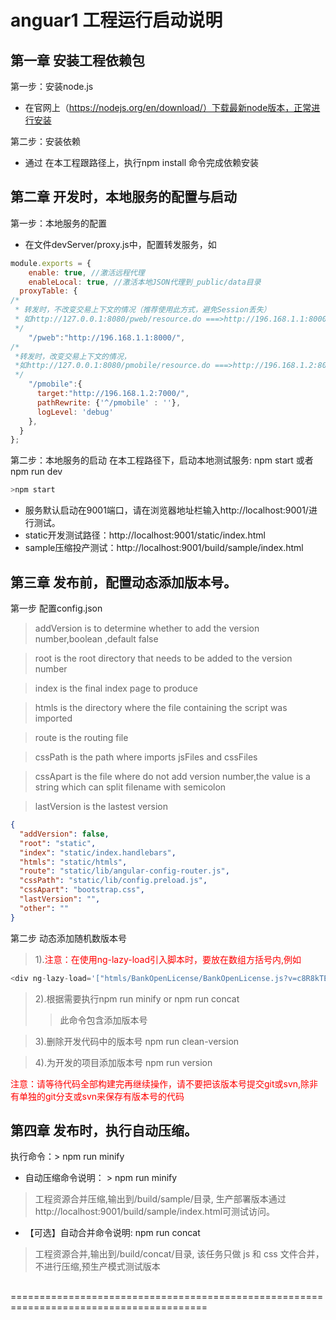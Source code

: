 
# anguar1 工程运行启动说明
## 第一章 安装工程依赖包
第一步：安装node.js
- 在官网上（https://nodejs.org/en/download/）下载最新node版本，正常进行安装

第二步：安装依赖
- 通过 在本工程跟路径上，执行npm install  命令完成依赖安装 

## 第二章 开发时，本地服务的配置与启动
第一步：本地服务的配置
- 在文件devServer/proxy.js中，配置转发服务，如

```js
module.exports = {
    enable: true, //激活远程代理
    enableLocal: true, //激活本地JSON代理到_public/data目录
  proxyTable: {
/*
 * 转发时，不改变交易上下文的情况（推荐使用此方式，避免Session丢失）
 * 如http://127.0.0.1:8080/pweb/resource.do ===>http://196.168.1.1:8000/pweb/resource.do
 */
    "/pweb":"http://196.168.1.1:8000/", 
/*
 *转发时，改变交易上下文的情况，
 *如http://127.0.0.1:8080/pmobile/resource.do ===>http://196.168.1.2:8000/resource.do
 */
    "/pmobile":{
      target:"http://196.168.1.2:7000/",  
      pathRewrite: {'^/pmobile' : ''},
      logLevel: 'debug'
    },
  }
};
```

第二步：本地服务的启动
在本工程路径下，启动本地测试服务: npm start 或者 npm run dev
```js
>npm start
```
- 服务默认启动在9001端口，请在浏览器地址栏输入http://localhost:9001/进行测试。
- static开发测试路径：http://localhost:9001/static/index.html
- sample压缩投产测试：http://localhost:9001/build/sample/index.html
## 第三章 发布前，配置动态添加版本号。
第一步 配置config.json

> addVersion is to determine whether to add the version number,boolean ,default false

> root is the root directory that needs to be added to the version number     

> index is the final index page to produce

> htmls is the directory where the file containing the script was imported

> route is the routing file

>cssPath is the path where imports jsFiles and cssFiles

>cssApart is the file where do not add version number,the value is a string which can split filename with semicolon

>lastVersion is the lastest version

```json
{
  "addVersion": false,
  "root": "static",
  "index": "static/index.handlebars",
  "htmls": "static/htmls",
  "route": "static/lib/angular-config-router.js",
  "cssPath": "static/lib/config.preload.js",
  "cssApart": "bootstrap.css",
  "lastVersion": "",
  "other": ""
}
```
第二步 动态添加随机数版本号
>1).<font color="red">注意：在使用ng-lazy-load引入脚本时，要放在数组方括号内,例如
</font>

```js
<div ng-lazy-load='["htmls/BankOpenLicense/BankOpenLicense.js?v=c8R8kTEJd71516165902079"]' >
```


>2).根据需要执行npm run minify or npm run concat
   >>此命令包含添加版本号

>3).删除开发代码中的版本号 npm run clean-version

>4).为开发的项目添加版本号 npm run version

<font color="red">注意：请等待代码全部构建完再继续操作，请不要把该版本号提交git或svn,除非有单独的git分支或svn来保存有版本号的代码</font>


## 第四章 发布时，执行自动压缩。

执行命令：> npm run minify

- 自动压缩命令说明： > npm run minify
 > 工程资源合并压缩,输出到/build/sample/目录, 生产部署版本通过http://localhost:9001/build/sample/index.html可测试访问。
- 【可选】自动合并命令说明: npm run concat 
 > 工程资源合并,输出到/build/concat/目录, 该任务只做 js 和 css 文件合并，不进行压缩,预生产模式测试版本
##
========================================================================================
